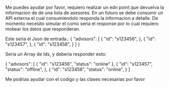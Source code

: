 Me puedes ayudar por favor, requiero realizar un edn point que devuelva la informacion de de una lista de asesores.
En un futuro se debe consumir un API externa el cual consumiendolo responda la informacion a detalle.
De momento necesito simular el como seria el response por lo cual requiero mokear los datos que responderan.

Este seria el Json de entrada.:
{
  "advisors": [
    {
      "id": "s123456",
    },
    {
      "id": "s123457",
    },
    {
      "id": "s123458",
    }
  ]
}

Seria un Array de Ids, y deberia responder esto: 

{
  "advisors": [
    {
      "id": "s123456",
      "status": "online"
    },
    {
      "id": "s123457",
      "status": "offline",
    },
    {
      "id": "s123458",
      "status": "online",
    }
  ]

Me podrias ayudar con el codigo y las clases necesarias por favor 
